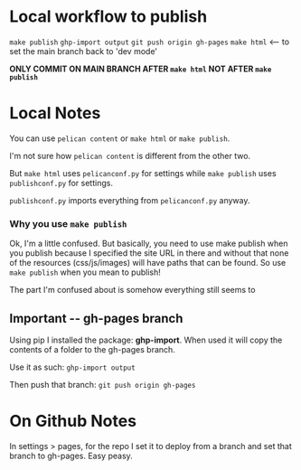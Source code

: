# Local workflow to publish
`make publish`
`ghp-import output`
`git push origin gh-pages`
`make html` <-- to set the main branch back to 'dev mode'

**ONLY COMMIT ON MAIN BRANCH AFTER `make html` NOT AFTER `make publish`**

# Local Notes
You can use `pelican content` or `make html` or `make publish`.

I'm not sure how `pelican content` is different from the other two.

But `make html` uses `pelicanconf.py` for settings
while `make publish` uses `publishconf.py` for settings.

`publishconf.py` imports everything from `pelicanconf.py` anyway.

### Why you use `make publish`
Ok, I'm a little confused. But basically, you need to use make publish when you publish
because I specified the site URL in there and without that none of the resources (css/js/images)
will have paths that can be found. So use `make publish` when you mean to publish!

The part I'm confused about is somehow everything still seems to 


## Important -- gh-pages branch
Using pip I installed the package: **ghp-import**.
When used it will copy the contents of a folder to the gh-pages branch.

Use it as such:
`ghp-import output`

Then push that branch:
`git push origin gh-pages`



# On Github Notes
In settings > pages, for the repo I set it to deploy from a branch and set that branch to gh-pages. Easy peasy.